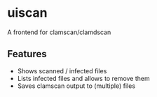 # uiscan
 A frontend for clamscan/clamdscan

## Features
 - Shows scanned / infected files
 - Lists infected files and allows to remove them
 - Saves clamscan output to (multiple) files